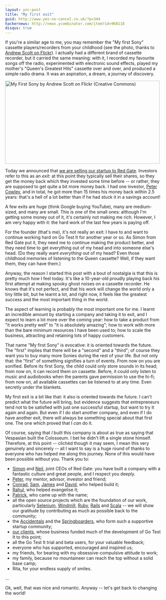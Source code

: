 ```yaml
---
layout: ync-post
title: "My first exit"
guid: http://www.yes-no-cancel.co.uk/?p=344
hackernews: http://news.ycombinator.com/item?id=968118
disqus: true
---
```


If you're a similar age to me, you may remember the "My first Sony" cassette players/recorders
from your childhood (see the photo, thanks to
[Andrew Scott on Flickr](http://www.flickr.com/photos/andrewscott/660559536/)). I actually had a
different brand of cassette recorder, but it carried the same meaning: with it, I recorded my
favourite songs off the radio, experimented with electronic sound effects, played my mother's
"Queen's Greatest Hits" cassette over and over, and produced a simple radio drama. It was an
aspiration, a dream, a journey of discovery.

<a href="http://www.flickr.com/photos/andrewscott/660559536/">
    <img src="/2009/11/my_first_sony.jpg" width="500" height="268"
        alt="My First Sony by Andrew Scott on Flickr (Creative Commons)" />
</a>

Today we announced that
[we are selling our startup to Red Gate](http://go-test.it/blog/2009/11/30/red-gate-acquires-go-test-it.html).
Investors refer to this as an *exit*: at this point they typically sell their shares, so they get the
money back which they invested some time before -- or rather, they are supposed to get quite a bit
more money back. I had one investor,
[Peter Cowley](http://www.petercowley.org/), and in total, he got more than 15 times his money back
within 2.5 years: that's a hell of a lot better than if he had stuck it in a savings
account!

A few exits are huge (think Google buying YouTube), many are medium-sized, and many
are small. This is one of the small ones: although I'm getting some money out of it, it's certainly
not making me rich. However, I am very happy with it: the hard work of the last few years is paying
off.

For the founder (that's me), it's not really an exit: I have to and want to continue
working hard on Go Test It for another year or so. As Simon from Red Gate put it, they need me to
continue making the product better, and they need time to get everything out of my head and into
someone else's head. (Do they really want *everything* out of my head? Even those childhood memories
of listening to the Queen cassette? Well, if they want them, they can have them.)

Anyway, the reason I started this post with a bout of nostalgia is that this is
pretty much how I feel today. It's like a 10-year-old proudly playing back his first attempt at
making spooky ghost noises on a cassette recorder. He knows that it's not perfect, and that his work
will change the world only a tiny little bit, but he learnt a lot, and right now, it feels like the
greatest success and the most important thing in the world.

The aspect of learning is probably the most important one for me. I learnt an
incredible amount by starting a company and taking it to exit, and I expect to learn a lot more over
the coming year: how to take a product from "it works pretty well" to "it is absolutely amazing";
how to work with more than the bare minimum resources I have been used to; how to scale the
business, attracting and retaining lots of happy customers.

That name "My first Sony" is evocative: it is oriented towards the future. The
"first" implies that there will be a "second" and a "third"; of course they want you to buy many
more Sonies during the rest of your life. But not only that: the "first" of something signifies a
turn of events. From now on you are sonified. Before its first Sony, the child could only store
sounds in its head; from now on, it can record them on cassette. Before, it could only listen to
music and audiobooks when the parents gave permission to use the hi-fi; from now on, all available
cassettes can be listened to at any time. Even secretly under the blankets.

My first exit is a bit like that: it also is oriented towards the future. I can't
predict what the future will bring, but evidence suggests that entrepreneurs tend not to be
satisfied with just one successful startup, but want to try it again and again. But even if I do
start another company, and even if I do have another exit, there will always be something special
about that first one. The one which proved that I *can* do it.

Of course, saying that *I* built this company is about as true as saying that Vespasian
built the Colosseum. I bet he didn't lift a single stone himself. Therefore, at this point --
clich&eacute;d though it may seem, I mean this very genuinely and sincerely -- all I want to
say is a huge round of thanks to everyone who has helped me along this journey. None of this would
have been possible without you. Thank you to:

* [Simon](http://twitter.com/galbraithsimon) and
  [Neil](http://www.neildavidson.com/), joint CEOs of Red Gate: you have built a company with a
  fantastic culture and great people, and I respect you deeply.
* [Peter](http://www.petercowley.org/), my mentor, advisor, investor and friend;
* [Conrad](http://en.wiktionary.org/wiki/User:Conrad.Irwin),
  [Sam](http://samstokes.co.uk/),
  [James](http://www.cloud9.co.uk/) and
  [David](http://www.zarkonnen.com/), who helped build it;
* [Rahul](http://hi.im/rahul), who helped evangelise it;
* [Patrick](http://twitter.com/patdie), who came up with the name;
* all the open source projects which are the foundation of our work, particularly
  [Selenium](http://seleniumhq.org/),
  [Windmill](http://www.getwindmill.com/),
  [Ruby](http://www.ruby-lang.org/),
  [Rails](http://rubyonrails.org/) and
  [Scala](http://www.scala-lang.org/) -- we will show our gratitude by contributing as much as
  possible back to the community;
* the
  [Accidentals](http://blog.businessofsoftware.org/2009/08/the-accidental-incubator.html) and the
  [Springboarders](http://springboard.com/), who form such a supportive startup
  community;
* [our clients](http://www.eptcomputing.com/projects/), whose business funded much
  of the development of Go Test It to this point;
* all the Go Test It trial and beta users, for your valuable feedback;
* everyone who has supported, encouraged and inspired us;
* my friends, for bearing with my obsessive-compulsive attitude to work;
* my family, because no mountaineer can reach the top without a solid base camp;
* Rita, for your endless supply of smiles.

...

Ok, well, that was nice and romantic. Anyway -- let's get back to changing the world!
